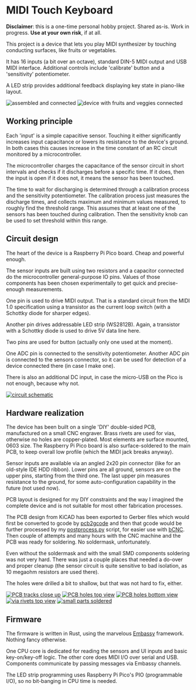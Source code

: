 # MIDI Touch Keyboard

**Disclaimer**: this is a one-time personal hobby project. Shared as-is. Work
in progress. **Use at your own risk**, if at all.

This project is a device that lets you play MIDI synthesizer by touching
conducting surfaces, like fruits or vegetables.

It has 16 inputs (a bit over an octave), standard DIN-5 MIDI output and USB
MIDI interface. Additional controls include 'calibrate' button and a
'sensitivity' potentiometer.

A LED strip provides additional feedback displaying key state in piano-like layout.

![assembled and connected](media/device_connected.jpg)
![device with fruits and veggies connected](media/ready_to_play.jpg)


## Working principle

Each 'input' is a simple capacitive sensor. Touching it either significantly
increases input capacitance or lowers its resistance to the device's ground. In
both cases this causes increase in the time constant of an RC circuit monitored
by a microcontroller.

The microcontroller charges the capacitance of the sensor circuit in short
intervals and checks if it discharges before a specific time. If it does, then
the input is open if it does not, it means the sensor has been touched.

The time to wait for discharging is determined through a calibration process
and the sensitivity potentiometer. The calibration process just measures the discharge times,
and collects maximum and minimum values measured, to roughly find the threshold
range. This assumes that at least one of the sensors has been touched during calibration.
Then the sensitivity knob can be used to set threshold within this range.


## Circuit design

The heart of the device is a Raspberry Pi Pico board. Cheap and powerful enough.

The sensor inputs are built using two resistors and a capacitor connected do
the microcontroller general-purpose IO pins. Values of those components has
been chosen experimentally to get quick and precise-enough measurements.

One pin is used to drive MIDI output. That is a standard circuit from the MIDI
1.0 specification using a transistor as the current loop switch (with a
Schottky diode for sharper edges).

Another pin drives addressable LED strip (WS2812B). Again, a transistor with a
Schottky diode is used to drive 5V data line here.

Two pins are used for button (actually only one used at the moment).

One ADC pin is connected to the sensitivity potentiometer. Another ADC pin is
connected to the sensors connector, so it can be used for detection of a device
connected there (in case I make one).

There is also an additional DC input, in case the micro-USB on the Pico is not
enough, because why not.

[![circuit schematic](media/schematic_s.png)](media/schematic.png)


## Hardware realization


The device has been built on a single 'DIY' double-sided PCB, manufactured on a
small CNC engraver. Brass rivets are used for vias, otherwise no holes are
copper-plated. Most elements are surface mounted, 0603 size. The Raspberry Pi
Pico board is also surface-soldered to the main PCB, to keep overall low
profile (which the MIDI jack breaks anyway).

Sensor inputs are available via an angled 2x20 pin connector (like for an
old-style IDE HDD ribbon). Lower pins are all ground, sensors are on the upper
pins, starting from the third one. The last upper pin measures resistance to
the ground, for some auto-configuration capability in the future (not used now).

PCB layout is designed for my DIY constraints and the way I imagined the
complete device and is not suitable for most other fabrication processes.

The PCB design from KiCAD has been exported to Gerber files which would first
be converted to gcode by [pcb2gcode](https://github.com/pcb2gcode/pcb2gcode)
and then that gcode would be further processed by my
[postprocess.py](kicad/postprocess.py) script, for easier use with
[bCNC](https://github.com/vlachoudis/bCNC). Then couple of attempts and many
hours with the CNC machine and the PCB was ready for soldering. No soldermask,
unfortunately.

Even without the soldermask and with the small SMD components soldering was not
very hard. There was just a couple places that needed a do-over and proper
cleanup (the sensor circuit is quite sensitive to bad isolation, as 10 megaohm
resistors are used there).

The holes were drilled a bit to shallow, but that was not hard to fix, either.

[![PCB tracks close up](media/tracks_close_up_s.jpg)](media/tracks_close_up.jpg)
[![PCB holes top view](media/holes_top_view_s.jpg)](media/holes_top_view.jpg)
[![PCB holes bottom view](media/holes_top_view_s.jpg)](media/holes_top_view.jpg)
[![via rivets top view](media/rivets_installed_top_s.jpg)](media/rivets_installed_top.jpg)
[![small parts soldered](media/small_parts_soldered_s.jpg)](media/small_parts_soldered.jpg)

## Firmware

The firmware is written in Rust, using the marvelous
[Embassy](https://embassy.dev/) framework. Nothing fancy otherwise.

One CPU core is dedicated for reading the sensors and UI inputs and basic
key-on/key-off logic. The other core does MIDI I/O over serial and USB.
Components communicate by passing messages via Embassy channels.

The LED strip programming uses Raspberry Pi Pico's PIO (programmable I/O), so
no bit-banging in CPU time is needed.

